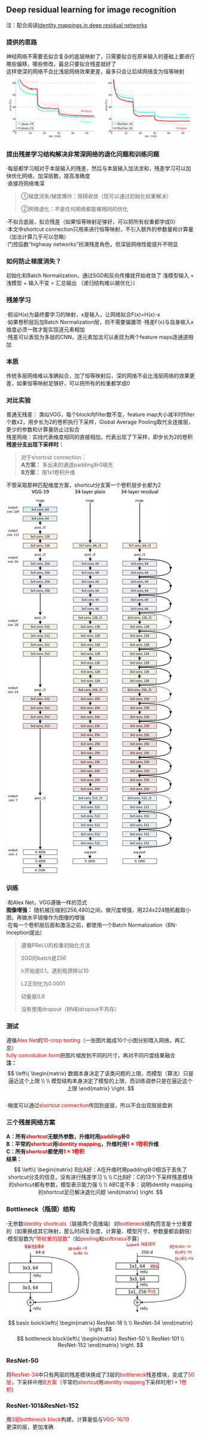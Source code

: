 ## Deep residual learning for image recognition  
注：配合阅读[Identity mappings in deep residual networks](https://readpaper.com/paper/2949427019)  
### 提供的思路  
神经网络不需要去拟合复杂的底层映射了，只需要拟合在原来输入的基础上要进行哪些偏移，哪些修改，最总只要拟合残差就好了  
这样使深的网络不会比浅层网络效果更差，最多只会让后续网络变为恒等映射  
![CNNs](https://github.com/sunxingyui5/ResNet-Code-with-ReadingNotes/blob/main/img/CNNs.png)  
### 提出残差学习结构解决非常深网络的退化问题和训练问题  
·每层都学习相对于本层输入的残差，然后与本层输入加法求和，残差学习可以加快优化网络，加深层数，提高准确度  
·直接将网络堆深  
>①梯度消失/梯度爆炸：阻碍收敛（现可以通过初始化权重解决）
>
>②网络退化：不是任何网络都能被相同的优化

·不拟合底层，拟合残差（如果恒等映射足够好，可以把所有权重都学成0）  
·本文中shortcut connection只用来进行恒等映射，不引入额外的参数量和计算量（加法计算几乎可以忽略）  
·门控函数“highway networks”扮演残差角色，但深层网络性能提升不明显  
    
### 如何防止梯度消失？  
初始化和Batch Normalization，通过SGD和反向传播就开始收敛了
浅模型输入 = 浅模型 + 输入不变 = 汇总输出 （递归结构难以被优化）)

### 残差学习  
·假设H(x)为最终要学习的映射，x是输入，让网络拟合F(x)=H(x)-x  
·如果卷积层后加Batch Normalization层，则不需要偏置项
·残差F(x)与自身输入x维度必须一致才能实现逐元素相加  
·残差可以表现为多层的CNN，逐元素加法可以表现为两个feature maps逐通道相加  
### 本质  
传统多层网络难以准确拟合，加了恒等映射后，深的网络不会比浅层网络的效果更差，如果恒等映射足够好，可以把所有的权重都学成0  
### 对比实验  
普通无残差： 类似VGG，每个block内filter数不变，feature map大小减半时filter个数x2，用步长为2的卷积执行下采样，Global Average Pooling取代全连接层，更少的参数和计算量防止过拟合  
残差网络：实线代表维度相同的直接相加，代表出现了下采样，即步长为2的卷积  
**残差分支出现下采样时：**
>对于shortcut connection：  
**A方案：** 多出来的通道padding补0填充  
**B方案：** 用1x1卷积升维  

不管采取那种匹配维度方案，shortcut分支第一个卷积层步长都为2  
![Controlexperiment](https://github.com/sunxingyui5/ResNet-Code-with-ReadingNotes/blob/main/img/ControlExperiment.png)  
### 训练  
·和Alex Net，VGG遵循一样的范式  
**图像增强：** 随机被压缩到[256,480]之间，做尺度增强，用224x224随机截取小图，再做水平镜像作为图像的增强  
·在每一个卷积层后面和激活之前，都使用一个Batch Normalization（BN-Inception提出）
>遵循PReLU的权重初始化方法
>
>SGD的batch是256
>
>lr开始是0.1，遇到瓶颈除以10
>
>L2正则化为0.0001
>
>动量是0.9
>
>没有使用dropout（BN和dropout不共存）  
### 测试  
遵循<font color="red">Alex Net</font>的<font color="red">10-crop testing</font>（一张图片裁成10个小图分别喂入网络，再汇总）  
<font color="red">fully convolution form</font>把图片缩放到不同的尺寸，再对不同尺度结果融合  
**注：**  
$$ \left\{
\begin{matrix}
 数据本身决定了该类问题的上限，而模型（算法）只是逼近这个上限 \\
    \\
 模型结构本身决定了模型的上限，而训练调参只是在逼近这个上限 
\end{matrix}
\right.
$$   
·梯度可以通过<font color="red">shortcut connection</font>传回到底层，所以不会出现层层盘剥  
### 三个残差网络方案  
**A：所有<font color="red">shortcut</font>无额外参数，升维时用<font color="red">padding</font>补0  
B：平常的<font color="red">shortcut</font>用<font color="red">identity mapping</font>，升维时用<font color="red">$1 \times 1$卷积</font>升维  
C：所有<font color="red">shortcut</font>都使用<font color="red">$1 \times 1$卷积
   </font>**  
**结果：**  
$$ \left\{
\begin{matrix}
 B比A好：A在升维时用padding补0相当于丢失了shortcut分支的信息，没有进行残差学习 \\
    \\
 C比B好：C的13个下采样残差模块的shortcut都有参数，模型表示能力强  \\
    \\
 ABC差不多：说明identity mapping的shortcut足已解决退化问题
\end{matrix}
\right.
$$   
### Bottleneck（瓶颈）结构  
·无参数<font color="red">identity shortcuts</font>（联接两个高维端）对<font color="red">bottleneck</font>结构而言是十分重要的（如果换成其它映射，那么时间复杂度、计算量、模型尺寸、参数量都会翻倍）  
·模型层数为“<font color="red">带权重的层数</font>”（如<font color="red">pooling</font>和<font color="red">softmasx</font>不算）  
![bottleneckblock](https://github.com/sunxingyui5/ResNet-Code-with-ReadingNotes/blob/main/img/bottleneckblock.jpg)  
$$ basic bolck\left\{
\begin{matrix}
 ResNet-18 \\
    \\
 ResNet-34 
\end{matrix}
\right.
$$
    $$ bottleneck block\left\{
\begin{matrix}
 ResNet-50 \\
 ResNet-101   \\
 ResNet-152 
\end{matrix}
\right.
$$  
### ResNet-50  
将<font color="red">ResNet-34</font>中只有两层的残差模块换成了3层的<font color="red">bottleneck</font>残差模块，变成了<font color="red">50层</font>，下采样中用<font color="red">B方案</font>（平常的<font color="red">shortcut</font>用<font color="red">identity mapping</font>下采样时用<font color="red">$1 \times 1$卷积</font>）  
### ResNet-101&ResNet-152  
用<font color="red">3层bottleneck block</font>构建，计算量低与<font color="red">VGG-16/19</font>  
更深的层，更加准确
